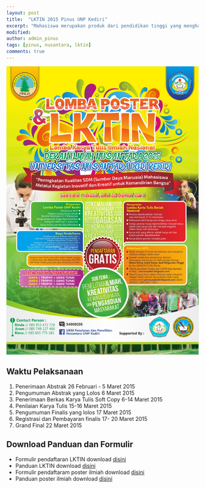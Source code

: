 ```yaml
---
layout: post
title:  "LKTIN 2015 Pinus UNP Kediri"
excerpt: "Mahasiswa merupakan produk dari pendidikan tinggi yang menghasilkan lulusan yang mempunyai sikap kecendekiawanan. Sikap tersebut meliputi sikap sebagai penemu, pemadu, penerap, serta sebagai pengembang IPTEKS. Untuk itu, mahasiswa yang merupakan salah satu kelompok masyarakat ilmiah harus mempunyai ciri kehidupan akademis yang dinamis."
modified: 
author: admin_pinus
tags: [pinus, nusantara, lktin]
comments: true
---
```



![Poster](../images/lktin-pinus.jpg)

## Waktu Pelaksanaan

1. Penerimaan Abstrak 26 Februari - 5 Maret 2015
1. Pengumuman Abstrak yang Lolos  6 Maret 2015
1. Penerimaan Berkas Karya Tulis Soft Copy 6-14 Maret 2015
1. Penilaian Karya Tulis 15-16 Maret 2015
1. Pengumuman Finalis yang lolos 17 Maret 2015
1. Registrasi dan Pembayaran finalis 17- 20 Maret 2015
1. Grand Final 22 Maret 2015

## Download Panduan dan Formulir

* Formulir pendaftaran LKTIN download [disini](https://www.dropbox.com/s/8o8uhpg42i0kpvn/Formulir%20LKTIN.pdf?dl=0)
* Panduan LKTIN download [disini](/files/panduan-lktin-pinus.pdf)
* Formulir pendaftaram poster ilmiah download [disini](https://www.dropbox.com/s/0p9p9c1n0eud6to/Formulir%20Poster.pdf?dl=0)
* Panduan poster ilmiah download [disini](https://www.dropbox.com/s/g8qar0hbqpqd3s0/PANDUAN%20lomba%20poster.pdf?dl=0)

